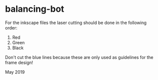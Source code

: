 # balancing-bot

For the inkscape files the laser cutting should be done in the following order: 

1. Red
2. Green
3. Black

Don't cut the blue lines because these are only used as guidelines for the frame design!


May 2019
